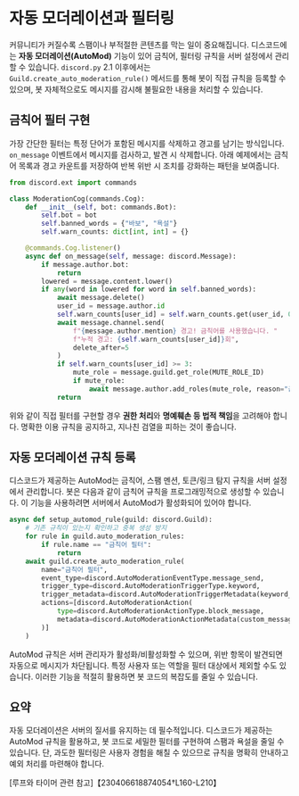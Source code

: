 # 자동 모더레이션과 필터링

커뮤니티가 커질수록 스팸이나 부적절한 콘텐츠를 막는 일이 중요해집니다. 디스코드에는 **자동 모더레이션(AutoMod)** 기능이 있어 금칙어, 필터링 규칙을 서버 설정에서 관리할 수 있습니다. `discord.py` 2.1 이후에서는 `Guild.create_auto_moderation_rule()` 메서드를 통해 봇이 직접 규칙을 등록할 수 있으며, 봇 자체적으로도 메시지를 감시해 불필요한 내용을 처리할 수 있습니다.

## 금칙어 필터 구현

가장 간단한 필터는 특정 단어가 포함된 메시지를 삭제하고 경고를 남기는 방식입니다. `on_message` 이벤트에서 메시지를 검사하고, 발견 시 삭제합니다. 아래 예제에서는 금칙어 목록과 경고 카운트를 저장하여 반복 위반 시 조치를 강화하는 패턴을 보여줍니다.

```python
from discord.ext import commands

class ModerationCog(commands.Cog):
    def __init__(self, bot: commands.Bot):
        self.bot = bot
        self.banned_words = {"바보", "욕설"}
        self.warn_counts: dict[int, int] = {}

    @commands.Cog.listener()
    async def on_message(self, message: discord.Message):
        if message.author.bot:
            return
        lowered = message.content.lower()
        if any(word in lowered for word in self.banned_words):
            await message.delete()
            user_id = message.author.id
            self.warn_counts[user_id] = self.warn_counts.get(user_id, 0) + 1
            await message.channel.send(
                f"{message.author.mention} 경고! 금칙어를 사용했습니다. "
                f"누적 경고: {self.warn_counts[user_id]}회",
                delete_after=5
            )
            if self.warn_counts[user_id] >= 3:
                mute_role = message.guild.get_role(MUTE_ROLE_ID)
                if mute_role:
                    await message.author.add_roles(mute_role, reason="금칙어 반복")
            return
```

위와 같이 직접 필터를 구현할 경우 **권한 처리**와 **명예훼손 등 법적 책임**을 고려해야 합니다. 명확한 이용 규칙을 공지하고, 지나친 검열을 피하는 것이 좋습니다.

## 자동 모더레이션 규칙 등록

디스코드가 제공하는 AutoMod는 금칙어, 스팸 멘션, 토큰/링크 탐지 규칙을 서버 설정에서 관리합니다. 봇은 다음과 같이 금칙어 규칙을 프로그래밍적으로 생성할 수 있습니다. 이 기능을 사용하려면 서버에서 AutoMod가 활성화되어 있어야 합니다.

```python
async def setup_automod_rule(guild: discord.Guild):
    # 기존 규칙이 있는지 확인하고 중복 생성 방지
    for rule in guild.auto_moderation_rules:
        if rule.name == "금칙어 필터":
            return
    await guild.create_auto_moderation_rule(
        name="금칙어 필터",
        event_type=discord.AutoModerationEventType.message_send,
        trigger_type=discord.AutoModerationTriggerType.keyword,
        trigger_metadata=discord.AutoModerationTriggerMetadata(keyword_filter=["욕설", "비방"]),
        actions=[discord.AutoModerationAction(
            type=discord.AutoModerationActionType.block_message,
            metadata=discord.AutoModerationActionMetadata(custom_message="금칙어가 포함되어 있습니다.")
        )]
    )
```

AutoMod 규칙은 서버 관리자가 활성화/비활성화할 수 있으며, 위반 항목이 발견되면 자동으로 메시지가 차단됩니다. 특정 사용자 또는 역할을 필터 대상에서 제외할 수도 있습니다. 이러한 기능을 적절히 활용하면 봇 코드의 복잡도를 줄일 수 있습니다.

## 요약

자동 모더레이션은 서버의 질서를 유지하는 데 필수적입니다. 디스코드가 제공하는 AutoMod 규칙을 활용하고, 봇 코드로 세밀한 필터를 구현하여 스팸과 욕설을 줄일 수 있습니다. 단, 과도한 필터링은 사용자 경험을 해칠 수 있으므로 규칙을 명확히 안내하고 예외 처리를 마련해야 합니다.

\[루프와 타이머 관련 참고\]【230406618874054†L160-L210】

